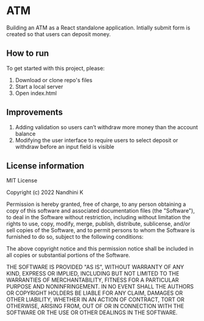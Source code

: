 # ATM

Building an ATM as a React standalone application. Intially submit form is created so that users can deposit money.

## How to run

To get started with this project, please:

1. Download or clone repo's files
2. Start a local server
3. Open index.html

## Improvements

1. Adding validation so users can’t withdraw more money than the account balance
2. Modifying the user interface to require users to select deposit or withdraw before an input field is visible

## License information

MIT License

Copyright (c) 2022 Nandhini K

Permission is hereby granted, free of charge, to any person obtaining a copy of this software and associated documentation files (the "Software"), to deal in the Software without restriction, including without limitation the rights to use, copy, modify, merge, publish, distribute, sublicense, and/or sell copies of the Software, and to permit persons to whom the Software is furnished to do so, subject to the following conditions:

The above copyright notice and this permission notice shall be included in all copies or substantial portions of the Software.

THE SOFTWARE IS PROVIDED "AS IS", WITHOUT WARRANTY OF ANY KIND, EXPRESS OR IMPLIED, INCLUDING BUT NOT LIMITED TO THE WARRANTIES OF MERCHANTABILITY, FITNESS FOR A PARTICULAR PURPOSE AND NONINFRINGEMENT. IN NO EVENT SHALL THE AUTHORS OR COPYRIGHT HOLDERS BE LIABLE FOR ANY CLAIM, DAMAGES OR OTHER LIABILITY, WHETHER IN AN ACTION OF CONTRACT, TORT OR OTHERWISE, ARISING FROM, OUT OF OR IN CONNECTION WITH THE SOFTWARE OR THE USE OR OTHER DEALINGS IN THE SOFTWARE.
